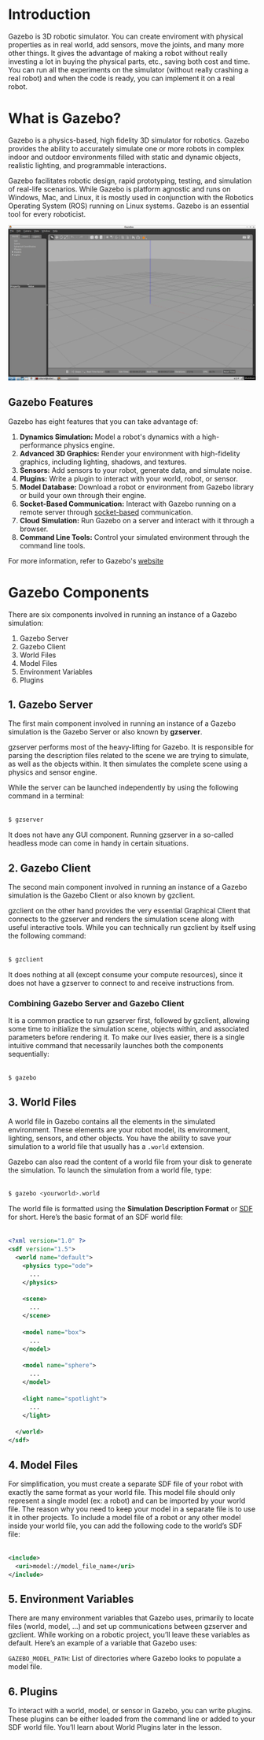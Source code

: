 # Introduction
Gazebo is 3D robotic simulator. You can create enviroment with physical properties as in real world, add sensors, move the joints, and many more other things. It gives the advantage of making a robot without really investing a lot in buying the physical parts, etc., saving both cost and time. You can run all the experiments on the simulator (without really crashing a real robot) and when the code is ready, you can implement it on a real robot. 

# What is Gazebo?
Gazebo is a physics-based, high fidelity 3D simulator for robotics. Gazebo provides the ability to accurately simulate one or more robots in complex indoor and outdoor environments filled with static and dynamic objects, realistic lighting, and programmable interactions.

Gazebo facilitates robotic design, rapid prototyping, testing, and simulation of real-life scenarios. While Gazebo is platform agnostic and runs on Windows, Mac, and Linux, it is mostly used in conjunction with the Robotics Operating System (ROS) running on Linux systems. Gazebo is an essential tool for every roboticist.

![](img/gazebo-gui.png)

## Gazebo Features
Gazebo has eight features that you can take advantage of:

1. **Dynamics Simulation:** Model a robot's dynamics with a high-performance physics engine.
2. **Advanced 3D Graphics:** Render your environment with high-fidelity graphics, including lighting, shadows, and textures.
3. **Sensors:** Add sensors to your robot, generate data, and simulate noise.
4. **Plugins:** Write a plugin to interact with your world, robot, or sensor.
5. **Model Database:** Download a robot or environment from Gazebo library or build your own through their engine.
6. **Socket-Based Communication:** Interact with Gazebo running on a remote server through [socket-based](https://en.wikipedia.org/wiki/Network_socket) communication.
7. **Cloud Simulation:** Run Gazebo on a server and interact with it through a browser.
8. **Command Line Tools:** Control your simulated environment through the command line tools.

For more information, refer to Gazebo's [website](http://gazebosim.org/)

# Gazebo Components
There are six components involved in running an instance of a Gazebo simulation:

1. Gazebo Server
2. Gazebo Client
3. World Files
4. Model Files
5. Environment Variables
6. Plugins

## 1. Gazebo Server
The first main component involved in running an instance of a Gazebo simulation is the Gazebo Server or also known by **gzserver**.

gzserver performs most of the heavy-lifting for Gazebo. It is responsible for parsing the description files related to the scene we are trying to simulate, as well as the objects within. It then simulates the complete scene using a physics and sensor engine.

While the server can be launched independently by using the following command in a terminal:

```bash

$ gzserver

```

It does not have any GUI component. Running gzserver in a so-called headless mode can come in handy in certain situations.

## 2. Gazebo Client
The second main component involved in running an instance of a Gazebo simulation is the Gazebo Client or also known by gzclient.

gzclient on the other hand provides the very essential Graphical Client that connects to the gzserver and renders the simulation scene along with useful interactive tools. While you can technically run gzclient by itself using the following command:

```bash

$ gzclient

```

It does nothing at all (except consume your compute resources), since it does not have a gzserver to connect to and receive instructions from.

### Combining Gazebo Server and Gazebo Client
It is a common practice to run gzserver first, followed by gzclient, allowing some time to initialize the simulation scene, objects within, and associated parameters before rendering it. To make our lives easier, there is a single intuitive command that necessarily launches both the components sequentially:

```bash

$ gazebo

```

## 3. World Files
A world file in Gazebo contains all the elements in the simulated environment. These elements are your robot model, its environment, lighting, sensors, and other objects. You have the ability to save your simulation to a world file that usually has a `.world` extension.

Gazebo can also read the content of a world file from your disk to generate the simulation. To launch the simulation from a world file, type:

```bash

$ gazebo <yourworld>.world

```

The world file is formatted using the **Simulation Description Format** or [SDF](http://sdformat.org/spec?ver=1.6&elem=world) for short. Here’s the basic format of an SDF world file:

```xml

<?xml version="1.0" ?>
<sdf version="1.5">
  <world name="default">
    <physics type="ode">
      ...
    </physics>

    <scene>
      ...
    </scene>

    <model name="box">
      ...
    </model>

    <model name="sphere">
      ...
    </model>

    <light name="spotlight">
      ...
    </light>

  </world>
</sdf>

```

## 4. Model Files
For simplification, you must create a separate SDF file of your robot with exactly the same format as your world file. This model file should only represent a single model (ex: a robot) and can be imported by your world file. The reason why you need to keep your model in a separate file is to use it in other projects. To include a model file of a robot or any other model inside your world file, you can add the following code to the world’s SDF file:

```xml

<include>
  <uri>model://model_file_name</uri>
</include>

```

## 5. Environment Variables
There are many environment variables that Gazebo uses, primarily to locate files (world, model, …) and set up communications between gzserver and gzclient. While working on a robotic project, you’ll leave these variables as default. Here’s an example of a variable that Gazebo uses:

`GAZEBO_MODEL_PATH`: List of directories where Gazebo looks to populate a model file.

## 6. Plugins
To interact with a world, model, or sensor in Gazebo, you can write plugins. These plugins can be either loaded from the command line or added to your SDF world file. You’ll learn about World Plugins later in the lesson.

